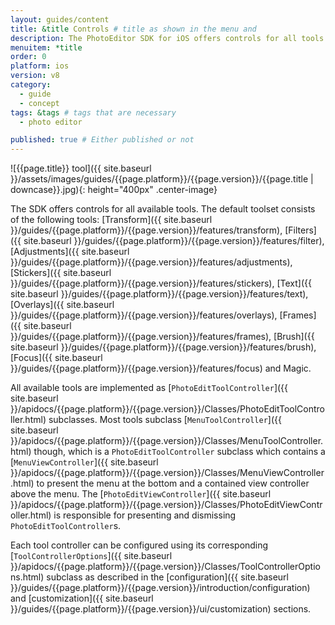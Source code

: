 ```yaml
---
layout: guides/content
title: &title Controls # title as shown in the menu and
description: The PhotoEditor SDK for iOS offers controls for all tools available. Learn how to present or dismiss and configure the tool controls.
menuitem: *title
order: 0
platform: ios
version: v8
category:
  - guide
  - concept
tags: &tags # tags that are necessary
  - photo editor

published: true # Either published or not
---
```


![{{page.title}} tool]({{ site.baseurl }}/assets/images/guides/{{page.platform}}/{{page.version}}/{{page.title | downcase}}.jpg){: height="400px" .center-image}


The SDK offers controls for all available tools. The default toolset consists of the following tools: [Transform]({{ site.baseurl }}/guides/{{page.platform}}/{{page.version}}/features/transform), [Filters]({{ site.baseurl }}/guides/{{page.platform}}/{{page.version}}/features/filter), [Adjustments]({{ site.baseurl }}/guides/{{page.platform}}/{{page.version}}/features/adjustments), [Stickers]({{ site.baseurl }}/guides/{{page.platform}}/{{page.version}}/features/stickers), [Text]({{ site.baseurl }}/guides/{{page.platform}}/{{page.version}}/features/text), [Overlays]({{ site.baseurl }}/guides/{{page.platform}}/{{page.version}}/features/overlays), [Frames]({{ site.baseurl }}/guides/{{page.platform}}/{{page.version}}/features/frames), [Brush]({{ site.baseurl }}/guides/{{page.platform}}/{{page.version}}/features/brush), [Focus]({{ site.baseurl }}/guides/{{page.platform}}/{{page.version}}/features/focus) and Magic.

All available tools are implemented as [`PhotoEditToolController`]({{ site.baseurl }}/apidocs/{{page.platform}}/{{page.version}}/Classes/PhotoEditToolController.html) subclasses. Most tools subclass [`MenuToolController`]({{ site.baseurl }}/apidocs/{{page.platform}}/{{page.version}}/Classes/MenuToolController.html) though, which is a `PhotoEditToolController` subclass which contains a [`MenuViewController`]({{ site.baseurl }}/apidocs/{{page.platform}}/{{page.version}}/Classes/MenuViewController.html) to present the menu at the bottom and a contained view controller above the menu. The [`PhotoEditViewController`]({{ site.baseurl }}/apidocs/{{page.platform}}/{{page.version}}/Classes/PhotoEditViewController.html) is responsible for presenting and dismissing `PhotoEditToolController`s.

Each tool controller can be configured using its corresponding [`ToolControllerOptions`]({{ site.baseurl }}/apidocs/{{page.platform}}/{{page.version}}/Classes/ToolControllerOptions.html) subclass as described in the [configuration]({{ site.baseurl }}/guides/{{page.platform}}/{{page.version}}/introduction/configuration) and [customization]({{ site.baseurl }}/guides/{{page.platform}}/{{page.version}}/ui/customization) sections.
